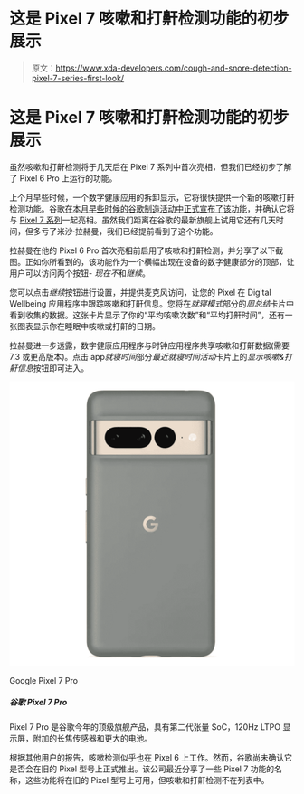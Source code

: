 # 这是 Pixel 7 咳嗽和打鼾检测功能的初步展示

> 原文：<https://www.xda-developers.com/cough-and-snore-detection-pixel-7-series-first-look/>

# 这是 Pixel 7 咳嗽和打鼾检测功能的初步展示

虽然咳嗽和打鼾检测将于几天后在 Pixel 7 系列中首次亮相，但我们已经初步了解了 Pixel 6 Pro 上运行的功能。

上个月早些时候，一个数字健康应用的拆卸显示，它将很快提供一个新的咳嗽打鼾检测功能。谷歌[在本月早些时候的谷歌制造活动中正式宣布了该功能](https://www.xda-developers.com/pixel-7-detect-coughing-snoring/)，并确认它将与 [Pixel 7 系列](https://www.xda-developers.com/google-pixel-7-pro/)一起亮相。虽然我们距离在谷歌的最新旗舰上试用它还有几天时间，但多亏了米沙·拉赫曼，我们已经提前看到了这个功能。

拉赫曼在他的 Pixel 6 Pro 首次亮相前启用了咳嗽和打鼾检测，并分享了以下截图。正如你所看到的，该功能作为一个横幅出现在设备的数字健康部分的顶部，让用户可以访问两个按钮- *现在不*和*继续*。

您可以点击*继续*按钮进行设置，并提供麦克风访问，让您的 Pixel 在 Digital Wellbeing 应用程序中跟踪咳嗽和打鼾信息。您将在*就寝模式*部分的*周总结*卡片中看到收集的数据。这张卡片显示了你的“平均咳嗽次数”和“平均打鼾时间”，还有一张图表显示你在睡眠中咳嗽或打鼾的日期。

拉赫曼进一步透露，数字健康应用程序与时钟应用程序共享咳嗽和打鼾数据(需要 7.3 或更高版本)。点击 app*就寝时间*部分*最近就寝时间活动*卡片上的*显示咳嗽&打鼾信息*按钮即可进入。

 <picture>![The Pixel 7 Pro is Google's top-of-the-line flagship of the year, featuring the second-gen Tensor SoC, a 120Hz LTPO display, a telephoto sensor, and a bigger battery.](img/26bf32dcd1e54473d448d9be3b56170c.png)</picture> 

Google Pixel 7 Pro

##### 谷歌 Pixel 7 Pro

Pixel 7 Pro 是谷歌今年的顶级旗舰产品，具有第二代张量 SoC，120Hz LTPO 显示屏，附加的长焦传感器和更大的电池。

根据其他用户的报告，咳嗽检测似乎也在 Pixel 6 上工作。然而，谷歌尚未确认它是否会在旧的 Pixel 型号上正式推出。该公司最近分享了一些 Pixel 7 功能的名称，这些功能将在旧的 Pixel 型号上可用，但咳嗽和打鼾检测不在列表中。